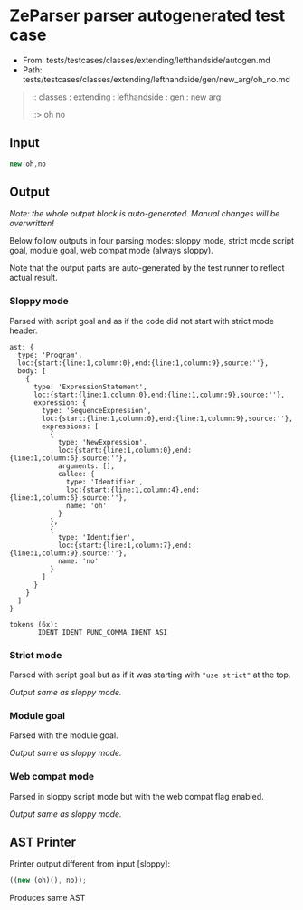 # ZeParser parser autogenerated test case

- From: tests/testcases/classes/extending/lefthandside/autogen.md
- Path: tests/testcases/classes/extending/lefthandside/gen/new_arg/oh_no.md

> :: classes : extending : lefthandside : gen : new arg
>
> ::> oh no

## Input


`````js
new oh,no
`````

## Output

_Note: the whole output block is auto-generated. Manual changes will be overwritten!_

Below follow outputs in four parsing modes: sloppy mode, strict mode script goal, module goal, web compat mode (always sloppy).

Note that the output parts are auto-generated by the test runner to reflect actual result.

### Sloppy mode

Parsed with script goal and as if the code did not start with strict mode header.

`````
ast: {
  type: 'Program',
  loc:{start:{line:1,column:0},end:{line:1,column:9},source:''},
  body: [
    {
      type: 'ExpressionStatement',
      loc:{start:{line:1,column:0},end:{line:1,column:9},source:''},
      expression: {
        type: 'SequenceExpression',
        loc:{start:{line:1,column:0},end:{line:1,column:9},source:''},
        expressions: [
          {
            type: 'NewExpression',
            loc:{start:{line:1,column:0},end:{line:1,column:6},source:''},
            arguments: [],
            callee: {
              type: 'Identifier',
              loc:{start:{line:1,column:4},end:{line:1,column:6},source:''},
              name: 'oh'
            }
          },
          {
            type: 'Identifier',
            loc:{start:{line:1,column:7},end:{line:1,column:9},source:''},
            name: 'no'
          }
        ]
      }
    }
  ]
}

tokens (6x):
       IDENT IDENT PUNC_COMMA IDENT ASI
`````

### Strict mode

Parsed with script goal but as if it was starting with `"use strict"` at the top.

_Output same as sloppy mode._

### Module goal

Parsed with the module goal.

_Output same as sloppy mode._

### Web compat mode

Parsed in sloppy script mode but with the web compat flag enabled.

_Output same as sloppy mode._

## AST Printer

Printer output different from input [sloppy]:

````js
((new (oh)(), no));
````

Produces same AST
